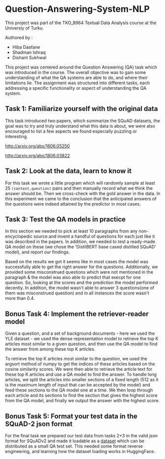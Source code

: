 # Question-Answering-System-NLP
This project was part of the TKO_8964 Textual Data Analysis course at the Universiy of Turku.

Authored by :
- Hiba Daafane
- Shadman Ishraq
- Dishant Sukhwal

This project was centered around the Question Answering (QA) task which was introduced in the course. The overall objective was to gain some understanding of what the QA systems are able to do, and where their limitations lie. The assignment was structured into different tasks, each addressing a specific functionality or aspect of understanding the QA system.

## Task 1: Familiarize yourself with the original data

This task introduced two papers, which summarize the SQuAD datasets, the goal was to try and truly understand what this data is about, we were also encouraged to list a few aspects we found especially puzzling or interesting.

  http://arxiv.org/abs/1606.05250
  
  http://arxiv.org/abs/1806.03822


## Task 2: Look at the data, learn to know it

For this task we wrote a little program which will randomly sample at least 25 `(context,question)` pairs and then manually record what we think the answer should be. Then we cross-check with the gold answer in the data. In this experiment we came to the conclusion that the anticipated answers of the questions were indeed attained by the predictor in most cases.

## Task 3: Test the QA models in practice

In this section we needed to pick at least 10 paragraphs from any non-encyclopedic source and invent a handful of questions for each just like it was described in the papers. In addition, we needed to test a ready-made QA model on these (we chose the 'DistilBERT base cased distilled SQuAD' model), and report our findings.

Based on the results we got it seems like in most cases the model was successfully able to get the right answer for the questions. Additionally, we provided some misconstrued questions which were not mentioned in the paragraph & the model was also able to predict that execpt for one question. So, looking at the scores and the prediction the model performed decently. In addition, the model wasn't able to answer 3 questions(one of them was misconstrued question) and in all instances the score wasn't more than 0.4.


## Bonus Task 4: Implement the retriever-reader model

Given a question, and a set of background documents - here we used the YLE dataset - we used the dense representation model to retrieve the top K articles most similar to a given question, and then use the QA model to find the answer from among these top K articles. 

To retrieve the top K articles most similar to the question, we used the argsort method of numpy to get the indices of these articles based on the cosine similarity scores. We were then able to retrieve the article text for these top K articles and use a QA model to find the answer. To handle long articles, we split the articles into smaller sections of a fixed length (512 as it is the maximum length of input that can be accepted by the model) and feed these sections to the QA model one at a time. We then loop through each article and its sections to find the section that gives the highest score from the QA model, and finally we output the answer with the highest score.

## Bonus Task 5: Format your test data in the SQuAD-2 json format

For the final task we prepared our test data from tasks 2+3 in the valid json format for SQuADv2 and made it loadable as a [dataset](custom-QA-dataset.json) which can be distributed as a small QA test set. This needed some format reverse engineering, and learning how the dataset loading works in HuggingFace.


